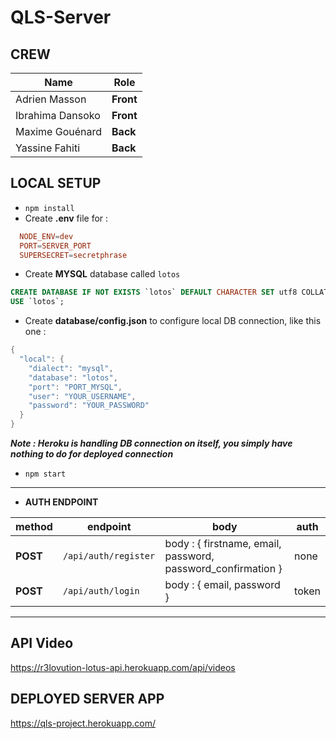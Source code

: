 # QLS-Server

## CREW

| Name | Role |
|------|------|
| Adrien Masson | **Front** |
| Ibrahima Dansoko | **Front** |
| Maxime Gouénard | **Back** |
| Yassine Fahiti | **Back** |

## LOCAL SETUP

- `npm install`
- Create **.env** file for :
```conf
  NODE_ENV=dev
  PORT=SERVER_PORT
  SUPERSECRET=secretphrase
```
- Create **MYSQL** database called `lotos`
```sql
CREATE DATABASE IF NOT EXISTS `lotos` DEFAULT CHARACTER SET utf8 COLLATE utf8_general_ci;
USE `lotos`;
```
- Create **database/config.json** to configure local DB connection, like this one :
```java
{
  "local": {
    "dialect": "mysql",
    "database": "lotos",
    "port": "PORT_MYSQL",
    "user": "YOUR_USERNAME",
    "password": "YOUR_PASSWORD"
  }
}
```
  **_Note : Heroku is handling DB connection on itself, you simply have nothing to do for deployed connection_**
- `npm start`

---
- **AUTH ENDPOINT**

| method       | endpoint              | body                                                        |  auth |
|--------------|-----------------------|-------------------------------------------------------------|-------|
| **POST**     | `/api/auth/register ` | body : { firstname, email, password, password_confirmation } | none  |
| **POST**     | `/api/auth/login`     | body : { email, password }                                  | token |

---

## API Video

https://r3lovution-lotus-api.herokuapp.com/api/videos

## DEPLOYED SERVER APP

https://qls-project.herokuapp.com/
